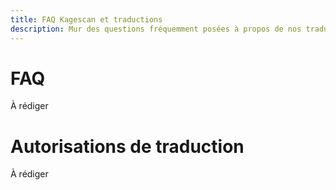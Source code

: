```yaml
---
title: FAQ Kagescan et traductions
description: Mur des questions fréquemment posées à propos de nos traductions et de Kagescan.
---
```


# FAQ

À rédiger

# Autorisations de traduction

À rédiger
